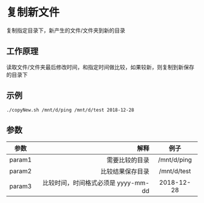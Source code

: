 # 复制新文件
复制指定目录下，新产生的文件/文件夹到新的目录

## 工作原理
读取文件/文件夹最后修改时间，和指定时间做比较，如果较新，则复制到新保存的目录下

## 示例
```Linux
./copyNew.sh /mnt/d/ping /mnt/d/test 2018-12-28 
```

## 参数
| 参数        | 解释    |  例子  |
| --------   | -----:   | :----: |
| param1| 需要比较的目录    |   /mnt/d/ping    |
| param2| 比较结果保存目录  |   /mnt/d/test    |
| param3| 比较时间，时间格式必须是 yyyy-mm-dd   |   2018-12-28    |

